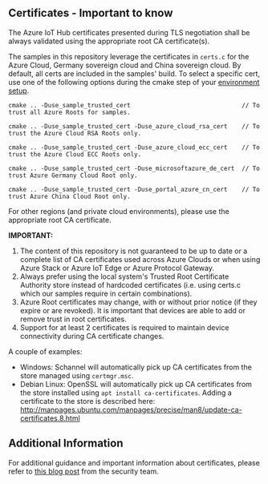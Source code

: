 ## Certificates -  Important to know

The Azure IoT Hub certificates presented during TLS negotiation shall be always validated using the appropriate root CA certificate(s).

The samples in this repository leverage the certificates in `certs.c` for the Azure Cloud, Germany sovereign cloud and China sovereign cloud. By default, all certs are included in the samples' build. To select a specific cert, use one of the following options during the cmake step of your [environment setup](https://github.com/Azure/azure-iot-sdk-c/doc/devbox_setup.md).

```
cmake .. -Duse_sample_trusted_cert                               // To trust all Azure Roots for samples.

cmake .. -Duse_sample_trusted_cert -Duse_azure_cloud_rsa_cert    // To trust the Azure Cloud RSA Roots only.

cmake .. -Duse_sample_trusted_cert -Duse_azure_cloud_ecc_cert    // To trust the Azure Cloud ECC Roots only.

cmake .. -Duse_sample_trusted_cert -Duse_microsoftazure_de_cert  // To trust Azure Germany Cloud Root only.

cmake .. -Duse_sample_trusted_cert -Duse_portal_azure_cn_cert    // To trust Azure China Cloud Root only.
```

For other regions (and private cloud environments), please use the appropriate root CA certificate.

__IMPORTANT:__

1. The content of this repository is not guaranteed to be up to date or a complete list of CA certificates used across Azure Clouds or when using Azure Stack or Azure IoT Edge or Azure Protocol Gateway.
1. Always prefer using the local system's Trusted Root Certificate Authority store instead of hardcoded certificates (i.e. using certs.c which our samples require in certain combinations).
1. Azure Root certificates may change, with or without prior notice (if they expire or are revoked). It is important that devices are able to add or remove trust in root certificates.
1. Support for at least 2 certificates is required to maintain device connectivity during CA certificate changes.

A couple of examples:

- Windows: Schannel will automatically pick up CA certificates from the store managed using `certmgr.msc`.
- Debian Linux: OpenSSL will automatically pick up CA certificates from the store installed using `apt install ca-certificates`. Adding a certificate to the store is described here: http://manpages.ubuntu.com/manpages/precise/man8/update-ca-certificates.8.html

## Additional Information

For additional guidance and important information about certificates, please refer to [this blog post](https://techcommunity.microsoft.com/t5/internet-of-things/azure-iot-tls-changes-are-coming-and-why-you-should-care/ba-p/1658456) from the security team.
